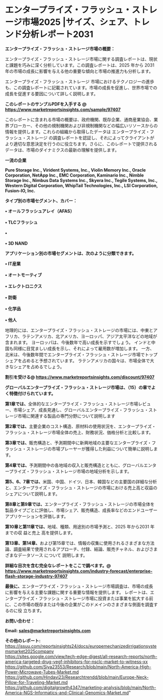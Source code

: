 # エンタープライズ・フラッシュ・ストレージ市場2025 |サイズ、シェア、トレンド分析レポート2031

<strong><b>エンタープライズ・フラッシュ・ストレージ市場の概要：</b></strong>

エンタープライズ・フラッシュ・ストレージ市場に関する調査レポートは、現状と課題を巧みに深く分析しています。この調査レポートは、2025 年から 2031 年の市場の成長に影響を与える他の重要な傾向と市場の推進力も分析します。

エンタープライズ・フラッシュ・ストレージ 市場におけるテクノロジーの進歩も、この調査レポートに記載されています。市場の成長を促進し、世界市場での成長を促進する要因について詳しく説明します。

<strong>このレポートのサンプルPDFを入手する @ <a href=https://www.marketreportsinsights.com/sample/97407>https://www.marketreportsinsights.com/sample/97407</a></strong>

このレポートに含まれる市場の概要は、政府機関、既存企業、通商産業協会、業界ブローカー、その他の規制機関および非規制機関などの幅広いリソースからの情報を提供します。これらの組織から取得したデータは エンタープライズ・フラッシュ・ストレージ の調査レポートを認証し、それによってクライアントがより適切な意思決定を行うのに役立ちます。さらに、このレポートで提供されるデータは、市場のダイナミクスの最新の理解を提供します。

<strong>一流の企業</strong>

<strong><b>Pure Storage Inc., Virident Systems, Inc., Violin Memory Inc., Oracle Corporation, NetApp Inc., EMC Corporation, Kaminario Inc., Nimble Storage Inc., Nimbus Data Systems Inc., Skyera Inc., Tegile Systems, Inc., Western Digital Corporation, WhipTail Technologies, Inc., LSI Corporation, Fusion-IO, Inc.</b></strong>

<strong><b>タイプ別の市場セグメント、カバー：</b></strong>

<strong>• オールフラッシュアレイ（AFAS）<br><br>• TLCフラッシュ<br><br>• <br><br>• 3D NAND</strong>

<strong><b>アプリケーション別の市場セグメントは、次のように分類できます。</b></strong>

<strong>• IT産業<br><br>• オートモーティブ<br><br>• エレクトロニクス<br><br>• 防衛<br><br>• 化学品<br><br>• 他人</strong>

 地理的には、エンタープライズ・フラッシュ・ストレージの市場には、中東とアフリカ、ラテンアメリカ、北アメリカ、ヨーロッパ、アジア太平洋などの地域が含まれます。 ヨーロッパは、今後数年で高い成長を示すでしょう。 インドと中国も同様に目覚ましい成長を示し、それによって雇用数が増加します。 一方、北米は、今後数年間でエンタープライズ・フラッシュ・ストレージ市場でトップシェアを占めると予想されています。 ラテンアメリカの国々は、市場全体で大きなシェアを占めるでしょう。

<strong>割引を受ける@ <a href=https://www.marketreportsinsights.com/discount/97407>https://www.marketreportsinsights.com/discount/97407</a></strong>

<strong><b>グローバルエンタープライズ・フラッシュ・ストレージ市場は、（15）の章でよく特徴付けられています。</b></strong>

<strong><b>第</b></strong><strong><b>1章では、</b></strong>全体的なエンタープライズ・フラッシュ・ストレージ市場レビュー、市場シェア、成長見通し、グローバルエンタープライズ・フラッシュ・ストレージ市場に関連する製品の専門分野について説明します

<strong><b>第2章では、</b></strong>主要企業のコスト構造、原材料の使用状況を、エンタープライズ・フラッシュ・ストレージ市場全体の売上、財務状況、価格分析と比較します。

<strong><b>第3章では、</b></strong>販売構造と、予測期間中に新興地域の主要なエンタープライズ・フラッシュ・ストレージの市場プレーヤーが獲得した利益について簡単に説明します。

<strong><b>第4章では、</b></strong>予測期間中の各地域の収入と販売構造とともに、グローバルエンタープライズ・フラッシュ・ストレージ市場の地域分析を示します。

<strong><b>第5、6、7章では、</b></strong>米国、中国、ドイツ、日本、韓国などの主要国の詳細な分析と、エンタープライズ・フラッシュ・ストレージの市場における売上高と収益のシェアについて説明します。

<strong><b>第8章と第9章では、</b></strong>エンタープライズ・フラッシュ・ストレージの市場全体を製品タイプごとに評価し、市場シェア、販売構造、成長率などのエンドユーザーアプリケーションを評価します。

<strong><b>第10章と第11章では、</b></strong>地域、種類、用途別の市場予測と、2025 年から2031 年までの収 益と売上 高を提供します。

<strong><b>第13章、第14章、</b></strong>および第15章では、情報の収集に使用されるさまざまな方法論、調査結果で使用されるアプローチ、付録、結論、販売チャネル、およびさまざまなデータソース について 説明します。

<strong>詳細な目次を含む完全なレポートをここで調べます。@ <a href=https://www.marketreportsinsights.com/industry-forecast/enterprise-flash-storage-industry-97407>https://www.marketreportsinsights.com/industry-forecast/enterprise-flash-storage-industry-97407</a></strong>

<strong><b>最後に、</b></strong>エンタープライズ・フラッシュ・ストレージ市場調査は、市場の成長 に影響を</a>与える主要な課題に関する重要な情報を提供します。 レポートは、エンタープライズ・フラッシュ・ストレージ市場に投資または事業を拡大する前に、この市場の既存または今後の企業がこのドメインのさまざまな側面を調査す るのに役 立ちます。

<strong><b>お問い合わせ：</b></strong>

<strong>Email: </strong><a href=mailto:sales@marketreportsinsights.com><strong>sales@marketreportsinsights.com</strong></a>

<strong>その他のレポート:</strong>
<br>
<a href=https://issuu.com/reportsinsights24/docs/europemechanizedirrigationsystemsmarket2025company>https://issuu.com/reportsinsights24/docs/europemechanizedirrigationsystemsmarket2025company</a>
<br>
<a href=https://sites.google.com/view/tech-edge-digest/all-research-reports/north-america-targeted-drug-vegf-inhibitors-for-nsclc-market-to-witness-xx>https://sites.google.com/view/tech-edge-digest/all-research-reports/north-america-targeted-drug-vegf-inhibitors-for-nsclc-market-to-witness-xx</a>
<br>
<a href=https://github.com/Siya23553/Research/blob/main/North-America-High-Power-Microwave-Tubes-Market.md>https://github.com/Siya23553/Research/blob/main/North-America-High-Power-Microwave-Tubes-Market.md</a>
<br>
<a href=https://github.com/Hindavi23/Researchtrendd/blob/main/Europe-Neck-Pillow-for-Traveling-Market.md>https://github.com/Hindavi23/Researchtrendd/blob/main/Europe-Neck-Pillow-for-Traveling-Market.md</a>
<br>
<a href=https://github.com/digitalgrowth4347/marketing-analysis/blob/main/North-America-NGS-Informatics-and-Clinical-Genomics-Market.md>https://github.com/digitalgrowth4347/marketing-analysis/blob/main/North-America-NGS-Informatics-and-Clinical-Genomics-Market.md</a>"
